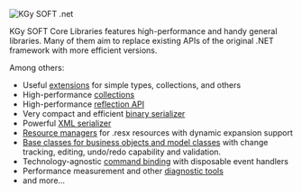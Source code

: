 ![KGy SOFT .net](http://docs.kgysoft.net/corelibraries/icons/logo.png)

KGy SOFT Core Libraries features high-performance and handy general libraries.
Many of them aim to replace existing APIs of the original .NET framework with more efficient versions.

Among others:
- Useful [extensions](http://docs.kgysoft.net/corelibraries/html/N_KGySoft_CoreLibraries.htm) for simple types, collections, and others
- High-performance [collections](http://docs.kgysoft.net/corelibraries/html/N_KGySoft_Collections.htm)
- High-performance [reflection API](http://docs.kgysoft.net/corelibraries/html/N_KGySoft_Reflection.htm)
- Very compact and efficient [binary serializer](http://docs.kgysoft.net/corelibraries/html/T_KGySoft_Serialization_BinarySerializationFormatter.htm)
- Powerful [XML serializer](http://docs.kgysoft.net/corelibraries/html/T_KGySoft_Serialization_XmlSerializer.htm)
- [Resource managers](http://docs.kgysoft.net/corelibraries/html/N_KGySoft_Resources.htm) for .resx resources with dynamic expansion support
- [Base classes for business objects and model classes](http://docs.kgysoft.net/corelibraries/html/T_KGySoft_ComponentModel_ModelBase.htm) with change tracking, editing, undo/redo capability and validation.
- Technology-agnostic [command binding](http://docs.kgysoft.net/corelibraries/html/T_KGySoft_ComponentModel_ICommand.htm) with disposable event handlers
- Performance measurement and other [diagnostic tools](http://docs.kgysoft.net/corelibraries/html/N_KGySoft_Diagnostics.htm)
- and more...


